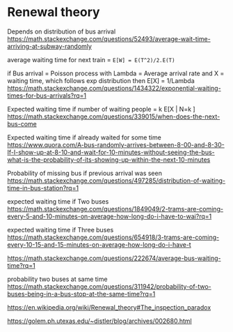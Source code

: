
# Renewal theory

Depends on distribution of bus arrival
https://math.stackexchange.com/questions/52493/average-wait-time-arriving-at-subway-randomly

average waiting time for next train = `E[W] = E(T^2)/2.E(T)`

if Bus arrival = Poisson process with Lambda = Average arrival rate
and X = waiting time, which follows exp distribution 
then E[X] = 1/Lambda
https://math.stackexchange.com/questions/1434322/exponential-waiting-times-for-bus-arrivals?rq=1

Expected waiting time if number of waiting people = k
E[X | N=k ] 
https://math.stackexchange.com/questions/339015/when-does-the-next-bus-come

Expected waiting time if already waited for some time
https://www.quora.com/A-bus-randomly-arrives-between-8-00-and-8-30-If-I-show-up-at-8-10-and-wait-for-10-minutes-without-seeing-the-bus-what-is-the-probability-of-its-showing-up-within-the-next-10-minutes

Probability of missing bus if previous arrival was seen 
https://math.stackexchange.com/questions/497285/distribution-of-waiting-time-in-bus-station?rq=1

expected waiting time if Two buses 
https://math.stackexchange.com/questions/1849049/2-trams-are-coming-every-5-and-10-minutes-on-average-how-long-do-i-have-to-wai?rq=1

expected waiting time if Three buses
https://math.stackexchange.com/questions/654918/3-trams-are-coming-every-10-15-and-15-minutes-on-average-how-long-do-i-have-t

https://math.stackexchange.com/questions/222674/average-bus-waiting-time?rq=1

probability two buses at same time
https://math.stackexchange.com/questions/311942/probability-of-two-buses-being-in-a-bus-stop-at-the-same-time?rq=1

https://en.wikipedia.org/wiki/Renewal_theory#The_inspection_paradox

https://golem.ph.utexas.edu/~distler/blog/archives/002680.html
